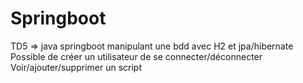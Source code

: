 # Springboot

TD5 => java springboot manipulant une bdd avec H2 et jpa/hibernate 
  Possible de créer un utilisateur
  de se connecter/déconnecter
  Voir/ajouter/supprimer un script
